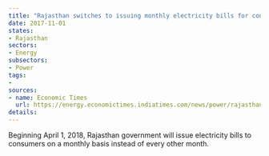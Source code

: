 ```yaml
---
title: "Rajasthan switches to issuing monthly electricity bills for consumers"
date: 2017-11-01
states:
- Rajasthan
sectors:
- Energy
subsectors:
- Power
tags:
- 
sources:
- name: Economic Times
  url: https://energy.economictimes.indiatimes.com/news/power/rajasthan-to-issue-monthly-electricity-bill-to-consumers/62047208
details:
---
```


Beginning April 1, 2018, Rajasthan government will issue electricity bills to consumers on a monthly basis instead of every other month. 
